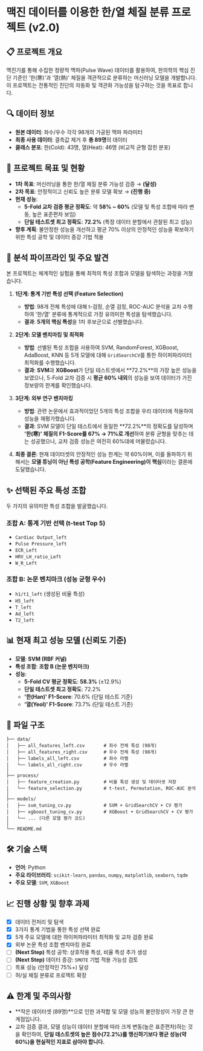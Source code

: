 # 맥진 데이터를 이용한 한/열 체질 분류 프로젝트 (v2.0)

## 📋 프로젝트 개요

맥진기를 통해 수집한 정량적 맥파(Pulse Wave) 데이터를 활용하여, 한의학의 핵심 진단 기준인 '한(寒)'과 '열(熱)' 체질을 객관적으로 분류하는 머신러닝 모델을 개발합니다. 이 프로젝트는 전통적인 진단의 자동화 및 객관화 가능성을 탐구하는 것을 목표로 합니다.

## 🔍 데이터 정보

* **원본 데이터**: 좌수/우수 각각 98개의 가공된 맥파 파라미터
* **최종 사용 데이터**: 결측값 제거 후 **총 89명**의 데이터
* **클래스 분포**: 한(Cold): 43명, 열(Heat): 46명 (비교적 균형 잡힌 분포)

## 🎯 프로젝트 목표 및 현황

* **1차 목표**: 머신러닝을 통한 한/열 체질 분류 가능성 검증 → **(달성)**
* **2차 목표**: 안정적이고 신뢰도 높은 분류 모델 확보 → **(진행 중)**
* **현재 성능**:
   * **5-Fold 교차 검증 평균 정확도**: 약 **58% ~ 60%** (모델 및 특성 조합에 따라 변동, 높은 표준편차 보임)
   * **단일 테스트셋 최고 정확도**: **72.2%** (특정 데이터 분할에서 관찰된 최고 성능)
* **향후 계획**: 불안정한 성능을 개선하고 평균 70% 이상의 안정적인 성능을 확보하기 위한 특성 공학 및 데이터 증강 기법 적용

## 🔧 분석 파이프라인 및 주요 발견

본 프로젝트는 체계적인 실험을 통해 최적의 특성 조합과 모델을 탐색하는 과정을 거쳤습니다.

1. **1단계: 통계 기반 특성 선택 (Feature Selection)**
   * **방법**: 98개 전체 특성에 대해 t-검정, 순열 검정, ROC-AUC 분석을 교차 수행하여 '한/열' 분류에 통계적으로 가장 유의미한 특성을 탐색했습니다.
   * **결과**: **5개의 핵심 특성**을 1차 후보군으로 선별했습니다.

2. **2단계: 모델 벤치마킹 및 최적화**
   * **방법**: 선별된 특성 조합을 사용하여 SVM, RandomForest, XGBoost, AdaBoost, KNN 등 5개 모델에 대해 `GridSearchCV`를 통한 하이퍼파라미터 최적화를 수행했습니다.
   * **결과**: **SVM**과 **XGBoost**가 단일 테스트셋에서 **72.2%**의 가장 높은 성능을 보였으나, 5-Fold 교차 검증 시 **평균 60% 내외**의 성능을 보여 데이터가 가진 정보량의 한계를 확인했습니다.

3. **3단계: 외부 연구 벤치마킹**
   * **방법**: 관련 논문에서 효과적이었던 5개의 특성 조합을 우리 데이터에 적용하여 성능을 재평가했습니다.
   * **결과**: SVM 모델이 단일 테스트에서 동일한 **72.2%**의 정확도를 달성하며 **'한(寒)' 체질의 F1-Score를 67% → 71%로 개선**하여 분류 균형을 맞추는 데는 성공했으나, 교차 검증 성능은 여전히 60%대에 머물렀습니다.

4. **최종 결론**: 현재 데이터셋의 안정적인 성능 한계는 약 60%이며, 이를 돌파하기 위해서는 **모델 튜닝이 아닌 특성 공학(Feature Engineering)이 핵심**이라는 결론에 도달했습니다.

## ✨ 선택된 주요 특성 조합

두 가지의 유의미한 특성 조합을 발굴했습니다.

### 조합 A: 통계 기반 선택 (t-test Top 5)
* `Cardiac Output_left`
* `Pulse Pressure_left`
* `ECR_Left`
* `HRV_LH_ratio_Left`
* `W_R_Left`

### 조합 B: 논문 벤치마크 (성능 균형 우수)
* `h1/t1_left` (생성된 비율 특성)
* `H5_left`
* `T_left`
* `Ad_left`
* `T2_left`

## 📊 현재 최고 성능 모델 (신뢰도 기준)

* **모델**: **SVM (RBF 커널)**
* **특성 조합**: **조합 B (논문 벤치마크)**
* **성능**:
   * **5-Fold CV 평균 정확도**: **58.3%** (±12.9%)
   * **단일 테스트셋 최고 정확도**: 72.2%
   * **'한(Han)' F1-Score**: 70.6% (단일 테스트 기준)
   * **'열(Yeol)' F1-Score**: 73.7% (단일 테스트 기준)

## 📁 파일 구조

```
├── data/
│   ├── all_features_left.csv       # 좌수 전체 특성 (98개)
│   ├── all_features_right.csv      # 우수 전체 특성 (98개)
│   ├── labels_all_left.csv         # 좌수 라벨
│   └── labels_all_right.csv        # 우수 라벨
│
├── process/
│   ├── feature_creation.py         # 비율 특성 생성 및 데이터셋 저장
│   └── feature_selection.py        # t-test, Permutation, ROC-AUC 분석
│
├── models/
│   ├── svm_tuning_cv.py            # SVM + GridSearchCV + CV 평가
│   ├── xgboost_tuning_cv.py        # XGBoost + GridSearchCV + CV 평가
│   └── ... (다른 모델 평가 코드)
│
└── README.md
```

## 🛠️ 기술 스택

* **언어**: Python
* **주요 라이브러리**: `scikit-learn`, `pandas`, `numpy`, `matplotlib`, `seaborn`, `tqdm`
* **주요 모델**: `SVM`, `XGBoost`

## 📈 진행 상황 및 향후 과제

* [x] 데이터 전처리 및 탐색
* [x] 3가지 통계 기법을 통한 특성 선택 완료
* [x] 5개 주요 모델에 대한 하이퍼파라미터 최적화 및 교차 검증 완료
* [x] 외부 논문 특성 조합 벤치마킹 완료
* [ ] **(Next Step)** 특성 공학: 상호작용 특성, 비율 특성 추가 생성
* [ ] **(Next Step)** 데이터 증강: `SMOTE` 기법 적용 가능성 검토
* [ ] 목표 성능 (안정적인 75%+) 달성
* [ ] 허/실 체질 분류로 프로젝트 확장

## ⚠️ 한계 및 주의사항

* **작은 데이터셋 (89명)**으로 인한 과적합 및 모델 성능의 불안정성이 가장 큰 한계점입니다.
* 교차 검증 결과, 모델 성능이 데이터 분할에 따라 크게 변동(높은 표준편차)하는 것을 확인하여, **단일 테스트셋의 높은 점수(72.2%)를 맹신하기보다 평균 성능(약 60%)을 현실적인 지표로 삼아야 합니다.**